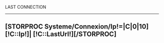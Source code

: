 LAST CONNECTION
_____________________________________________
[STORPROC Systeme/Connexion/Ip!=|C|0|10]
    [!C::Ip!]|  [!C::LastUrl!][/STORPROC]
---------------------------------------------